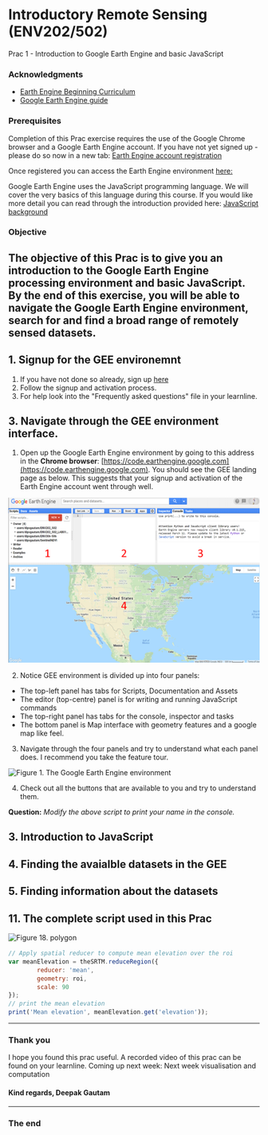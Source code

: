 # Introductory Remote Sensing (ENV202/502)
Prac 1 - Introduction to Google Earth Engine and basic JavaScript


### Acknowledgments 
- [Earth Engine Beginning Curriculum](https://docs.google.com/document/d/1ZxRKMie8dfTvBmUNOO0TFMkd7ELGWf3WjX0JvESZdOE/edit#!)
- [Google Earth Engine guide](https://developers.google.com/earth-engine/guides)


### Prerequisites

Completion of this Prac exercise requires the use of the Google Chrome browser and a Google Earth Engine account. If you have not yet signed up - please do so now in a new tab: [Earth Engine account registration](https://signup.earthengine.google.com/)

Once registered you can access the Earth Engine environment [here:](https://code.earthengine.google.com)

Google Earth Engine uses the JavaScript programming language. We will cover the very basics of this language during this course. If you would like more detail you can read through the introduction provided here: [JavaScript background](https://developers.google.com/earth-engine/tutorials/tutorial_js_01)


### Objective

The objective of this Prac is to give you an introduction to the Google Earth Engine processing environment and basic JavaScript. By the end of this exercise, you will be able to navigate the Google Earth Engine environment, search for and find a broad range of remotely sensed datasets. 
---------------------------------------------------
## 1. Signup for the GEE environemnt
1. If you have not done so already, sign up [here](https://code.earthengine.google.com/signup/)
2. Follow the signup and activation process.
3. For help look into the "Frequently asked questions" file in your learnline.

## 3. Navigate through the GEE environment interface.
1. Open up the Google Earth Engine environment by going to this address in the **Chrome browser**: [https://code.earthengine.google.com](https://code.earthengine.google.com). You should see the GEE landing page as below. This suggests that your signup and activation of the Earth Engine account went through well. 

![Figure 1. The Google Earth Engine environment](Figures/Prac01_LandingPage.png)

2. Notice GEE environment is divided up into four panels: 
- The top-left panel has tabs for Scripts, Documentation and Assets  
- The editor (top-centre) panel is for writing and running JavaScript commands  
- The top-right panel has tabs for the console, inspector and tasks  
- The bottom panel is Map interface with geometry features and a google map like feel. 

3. Navigate through the four panels and try to understand what each panel does. I recommend you take the feature tour.

![Figure 1. The Google Earth Engine environment](Prac01/FeatureTour.PNG)   

4. Check out all the buttons that are available to you and try to understand them. 



**Question:** *Modify the above script to print your name in the console.*

## 3. Introduction to JavaScript

## 4. Finding the avaialble datasets in the GEE

## 5. Finding information about the datasets


## 11. The complete script used in this Prac

![Figure 18. polygon](Prac01/polygon.png)
```JavaScript
// Apply spatial reducer to compute mean elevation over the roi
var meanElevation = theSRTM.reduceRegion({
        reducer: 'mean',
        geometry: roi,
        scale: 90
});
// print the mean elevation
print('Mean elevation', meanElevation.get('elevation'));
```
-------
### Thank you

I hope you found this prac useful. A recorded video of this prac can be found on your learnline.
Coming up next week: Next week visualisation and computation

#### Kind regards, Deepak Gautam
------
### The end
